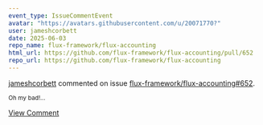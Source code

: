 ```yaml
---
event_type: IssueCommentEvent
avatar: "https://avatars.githubusercontent.com/u/20071770?"
user: jameshcorbett
date: 2025-06-03
repo_name: flux-framework/flux-accounting
html_url: https://github.com/flux-framework/flux-accounting/pull/652
repo_url: https://github.com/flux-framework/flux-accounting
---
```


<a href='https://github.com/jameshcorbett' target='_blank'>jameshcorbett</a> commented on issue <a href='https://github.com/flux-framework/flux-accounting/pull/652' target='_blank'>flux-framework/flux-accounting#652</a>.

<small>Oh my bad!...</small>

<a href='https://github.com/flux-framework/flux-accounting/pull/652' target='_blank'>View Comment</a>